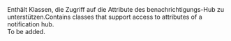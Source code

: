 <Namespace Name="Microsoft.Azure.NotificationHubs.Management">
  <Docs>
    <summary><span data-ttu-id="3c519-101">Enthält Klassen, die Zugriff auf die Attribute des benachrichtigungs-Hub zu unterstützen.</span><span class="sxs-lookup"><span data-stu-id="3c519-101">Contains classes that support access to attributes of a notification hub.</span></span></summary> 
    <remarks>To be added.</remarks>
  </Docs>
</Namespace>
